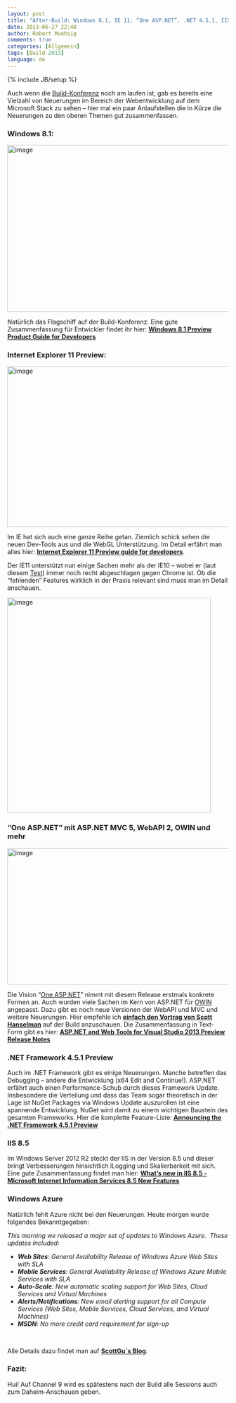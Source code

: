 ```yaml
---
layout: post
title: "After-Build: Windows 8.1, IE 11, “One ASP.NET”, .NET 4.5.1, IIS 8.5, VS 2013 & Azure"
date: 2013-06-27 22:48
author: Robert Muehsig
comments: true
categories: [Allgemein]
tags: [Build 2013]
language: de
---
```

{% include JB/setup %}
<p>Auch wenn die <a href="http://www.buildwindows.com/">Build-Konferenz</a> noch am laufen ist, gab es bereits eine Vielzahl von Neuerungen im Bereich der Webentwicklung auf dem Microsoft Stack zu sehen – hier mal ein paar Anlaufstellen die in Kürze die Neuerungen zu den oberen Themen gut zusammenfassen.</p> <h3>Windows 8.1:</h3> <p><a href="http://msdn.microsoft.com/en-us/windows/apps/bg184615.aspx"><img title="image" style="border-top: 0px; border-right: 0px; border-bottom: 0px; border-left: 0px; display: inline" border="0" alt="image" src="{{BASE_PATH}}/assets/wp-images-de/image1860.png" width="589" height="380"></a> </p> <p>Natürlich das Flagschiff auf der Build-Konferenz. Eine gute Zusammenfassung für Entwickler findet ihr hier: <a href="http://msdn.microsoft.com/en-us/windows/apps/bg184615.aspx"><strong>Windows 8.1 Preview Product Guide for Developers</strong></a></p> <p></p> <p></p> <h3>Internet Explorer 11 Preview:</h3> <p><a href="http://msdn.microsoft.com/library/ie/bg182636(v=vs.85)"><img title="image" style="border-top: 0px; border-right: 0px; border-bottom: 0px; border-left: 0px; display: inline" border="0" alt="image" src="{{BASE_PATH}}/assets/wp-images-de/image1861.png" width="585" height="366"></a> </p> <p>Im IE hat sich auch eine ganze Reihe getan. Ziemlich schick sehen die neuen Dev-Tools aus und die WebGL Unterstützung. Im Detail erfährt man alles hier: <a href="http://msdn.microsoft.com/library/ie/bg182636(v=vs.85)"><strong>Internet Explorer 11 Preview guide for developers</strong></a>. </p> <p>Der IE11 unterstützt nun einige Sachen mehr als der IE10 – wobei er (laut diesem <a href="http://html5test.com/compare/browser/ie10/ie11/chrome27.html">Test</a>) immer noch recht abgeschlagen gegen Chrome ist. Ob die “fehlenden” Features wirklich in der Praxis relevant sind muss man im Detail anschauen.</p> <p><a href="http://html5test.com/compare/browser/ie10/ie11/chrome27.html"><img title="image" style="border-top: 0px; border-right: 0px; border-bottom: 0px; border-left: 0px; display: inline" border="0" alt="image" src="{{BASE_PATH}}/assets/wp-images-de/image1862.png" width="463" height="491"></a> </p> <h3>“One ASP.NET” mit ASP.NET MVC 5, WebAPI 2, OWIN und mehr</h3> <p><a href="http://www.asp.net/vnext/overview/latest/release-notes"><img title="image" style="border-top: 0px; border-right: 0px; border-bottom: 0px; border-left: 0px; display: inline" border="0" alt="image" src="{{BASE_PATH}}/assets/wp-images-de/image1863.png" width="522" height="311"></a> </p> <p>Die Vision “<a href="http://www.asp.net/vnext/overview/latest/release-notes#TOC6">One ASP.NET</a>” nimmt mit diesem Release erstmals konkrete Formen an. Auch wurden viele Sachen im Kern von ASP.NET für <a href="http://www.asp.net/vnext/overview/latest/release-notes#TOC7">OWIN</a> angepasst. Dazu gibt es noch neue Versionen der WebAPI und MVC und weitere Neuerungen. Hier empfehle ich <a href="http://channel9.msdn.com/Events/Build/2013/2-546"><strong>einfach den Vortrag von Scott Hanselman</strong></a> auf der Build anzuschauen. Die Zusammenfassung in Text-Form gibt es hier: <a title="http://www.asp.net/vnext/overview/latest/release-notes" href="http://www.asp.net/vnext/overview/latest/release-notes"><strong>ASP.NET and Web Tools for Visual Studio 2013 Preview Release Notes</strong></a></p> <h3>.NET Framework 4.5.1 Preview</h3> <p>Auch im .NET Framework gibt es einige Neuerungen. Manche betreffen das Debugging – andere die Entwicklung (x64 Edit and Continue!). ASP.NET erfährt auch einen Performance-Schub durch dieses Framework Update. Insbesondere die Verteilung und dass das Team sogar theoretisch in der Lage ist NuGet Packages via Windows Update auszurollen ist eine spannende Entwicklung. NuGet wird damit zu einem wichtigen Baustein des gesamten Frameworks. Hier die komplette Feature-Liste: <a href="http://blogs.msdn.com/b/dotnet/archive/2013/06/26/announcing-the-net-framework-4-5-1-preview.aspx"><strong>Announcing the .NET Framework 4.5.1 Preview</strong></a></p> <h3>IIS 8.5</h3> <p>Im Windows Server 2012 R2 steckt der IIS in der Version 8.5 und dieser bringt Verbesserungen hinsichtlich lLogging und Skalierbarkeit mit sich. Eine gute Zusammenfassung findet man hier: <strong><a href="http://blogs.msdn.com/b/benjaminperkins/archive/2013/06/25/what-s-new-in-iis-8-5.aspx">What’s new in IIS 8.5 - Microsoft Internet Information Services 8.5 New Features</a></strong></p> <h3>Windows Azure</h3> <p>Natürlich fehlt Azure nicht bei den Neuerungen. Heute morgen wurde folgendes Bekanntgegeben:</p> <p><em>This morning we released a major set of updates to Windows Azure.&nbsp; These updates included:</em> <ul> <li><em><strong>Web Sites</strong>: General Availability Release of Windows Azure Web Sites with SLA </em> <li><em><strong>Mobile Services</strong>: General Availability Release of Windows Azure Mobile Services with SLA </em> <li><em><strong>Auto-Scale</strong>: New automatic scaling support for Web Sites, Cloud Services and Virtual Machines </em> <li><em><strong>Alerts/Notifications</strong>: New email alerting support for all Compute Services (Web Sites, Mobile Services, Cloud Services, and Virtual Machines) </em> <li><em><strong>MSDN</strong>: No more credit card requirement for sign-up</em></li></ul> <p><em></em>&nbsp;</p> <p>Alle Details dazu findet man auf <a href="http://weblogs.asp.net/scottgu/archive/2013/06/27/windows-azure-general-availability-release-of-web-sites-mobile-services-new-autoscale-alerts-support-no-credit-card-needed-for-msdn-subscribers.aspx"><strong>ScottGu´s Blog</strong></a>.</p> <h3>Fazit:</h3> <p>Hui! Auf Channel 9 wird es spätestens nach der Build alle Sessions auch zum Daheim-Anschauen geben.</p>
